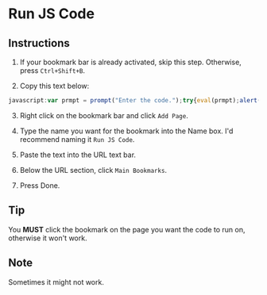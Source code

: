 # Run JS Code

## Instructions

1. If your bookmark bar is already activated, skip this step. Otherwise, press `Ctrl+Shift+B`.

2. Copy this text below:
```js
javascript:var prmpt = prompt("Enter the code.");try{eval(prmpt);alert('done')}catch(e){alert(e)}
```

3. Right click on the bookmark bar and click `Add Page`.

4. Type the name you want for the bookmark into the Name box. I'd recommend naming it `Run JS Code`.

5. Paste the text into the URL text bar.

6. Below the URL section, click `Main Bookmarks`.

7. Press Done.

## Tip

You **MUST** click the bookmark on the page you want the code to run on, otherwise it won't work.

## Note

Sometimes it might not work.
